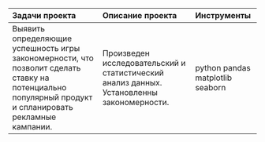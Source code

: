 | **Задачи проекта** |**Описание проекта** | **Инструменты** |  
|:-------------------|:--------------------|:----------------|
|Выявить определяющие успешность игры закономерности, что позволит сделать ставку на потенциально популярный продукт и спланировать рекламные кампании.| Произведен исследовательский и статистический анализ данных. Установленны закономерности. | python pandas matplotlib seaborn |   